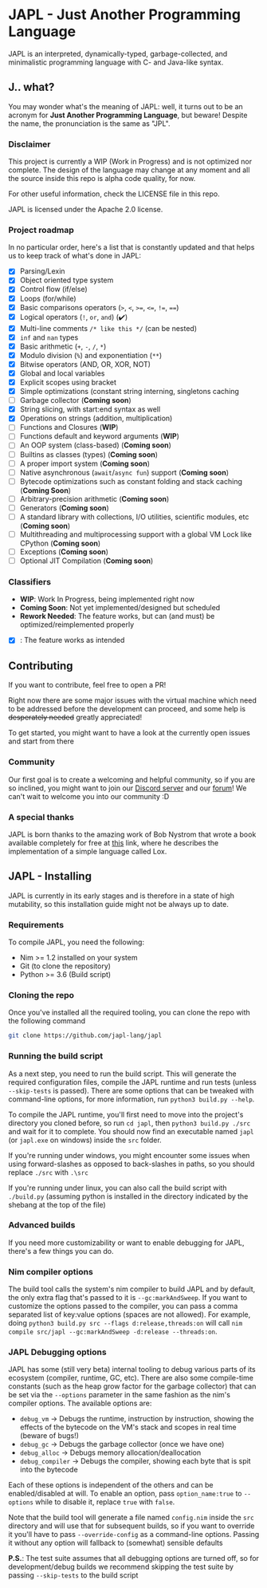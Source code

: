 # JAPL - Just Another Programming Language

JAPL is an interpreted, dynamically-typed, garbage-collected, and minimalistic programming language with C- and Java-like syntax.

## J.. what?

You may wonder what's the meaning of JAPL: well, it turns out to be an acronym for __Just Another Programming Language__, but beware! Despite the name, the pronunciation is the same as "JPL".

### Disclaimer

This project is currently a WIP (Work in Progress) and is not optimized nor complete.
The design of the language may change at any moment and all the source inside this repo is alpha code quality, for now.  

For other useful information, check the LICENSE file in this repo.  

JAPL is licensed under the Apache 2.0 license.

### Project roadmap

In no particular order, here's a list that is constantly updated and that helps us to keep track
of what's done in JAPL:

- [x] Parsing/Lexin
- [x] Object oriented type system
- [x] Control flow (if/else)
- [x] Loops (for/while)
- [x] Basic comparisons operators (`>`, `<`, `>=`, `<=`, `!=`, `==`)
- [x] Logical operators (`!`, `or`, `and`)  (:heavy_check_mark:)
- [x] Multi-line comments `/* like this */` (can be nested)
- [x] `inf` and `nan` types
- [x] Basic arithmetic (`+`, `-`, `/`, `*`)
- [x] Modulo division (`%`) and exponentiation (`**`)
- [x] Bitwise operators (AND, OR, XOR, NOT)
- [x] Global and local variables
- [x] Explicit scopes using bracket
- [x] Simple optimizations (constant string interning, singletons caching
- [ ] Garbage collector  (__Coming soon__)
- [x] String slicing, with start:end syntax as well
- [x] Operations on strings (addition, multiplication)
- [ ] Functions and Closures (__WIP__)
- [ ] Functions default and keyword arguments (__WIP__)
- [ ] An OOP system (class-based)  (__Coming soon__)
- [ ] Builtins as classes (types) (__Coming soon__)
- [ ] A proper import system (__Coming soon__)
- [ ] Native asynchronous (`await`/`async fun`) support (__Coming soon__)
- [ ] Bytecode optimizations such as constant folding and stack caching (__Coming Soon__)
- [ ] Arbitrary-precision arithmetic (__Coming soon__)
- [ ] Generators (__Coming soon__)
- [ ] A standard library with collections, I/O utilities, scientific modules, etc (__Coming soon__)
- [ ] Multithreading and multiprocessing support with a global VM Lock like CPython (__Coming soon__)
- [ ] Exceptions (__Coming soon__)
- [ ] Optional JIT Compilation (__Coming soon__)

### Classifiers

- __WIP__: Work In Progress, being implemented right now
- __Coming Soon__: Not yet implemented/designed but scheduled
- __Rework Needed__: The feature works, but can (and must) be optimized/reimplemented properly
- [x] : The feature works as intended

## Contributing

If you want to contribute, feel free to open a PR!

Right now there are some major issues with the virtual machine which need to be addressed before the development can proceed, and some help is ~~desperately needed~~ greatly appreciated!

To get started, you might want to have a look at the currently open issues and start from there

### Community

Our first goal is to create a welcoming and helpful community, so if you are so inclined, you might want to join our [Discord server](https://discord.gg/P8FYZvM) and our [forum](https://forum.japl-lang.com)! We can't wait to welcome you into our community :D

### A special thanks

JAPL is born thanks to the amazing work of Bob Nystrom that wrote a book available completely for free at [this](https://craftinginterpreters.com) link, where he describes the implementation of a simple language called Lox.

## JAPL - Installing

JAPL is currently in its early stages and is therefore in a state of high mutability, so this installation guide might
not be always up to date.

### Requirements

To compile JAPL, you need the following:

- Nim >= 1.2 installed on your system
- Git (to clone the repository)
- Python >= 3.6 (Build script)

### Cloning the repo

Once you've installed all the required tooling, you can clone the repo with the following command

```bash
git clone https://github.com/japl-lang/japl
```

### Running the build script

As a next step, you need to run the build script. This will generate the required configuration files, compile the JAPL runtime and run tests (unless `--skip-tests` is passed). There are some options that can be tweaked with command-line options, for more information, run `python3 build.py --help`.

To compile the JAPL runtime, you'll first need to move into the project's directory you cloned before, so run `cd japl`, then `python3 build.py ./src` and wait for it to complete. You should now find an executable named `japl` (or `japl.exe` on windows) inside the `src` folder.

If you're running under windows, you might encounter some issues when using forward-slashes as opposed to back-slashes in paths, so you should replace `./src` with `.\src`

If you're running under linux, you can also call the build script with `./build.py` (assuming python is installed in the directory indicated by the shebang at the top of the file)

### Advanced builds

If you need more customizability or want to enable debugging for JAPL, there's a few things you can do.

### Nim compiler options

The build tool calls the system's nim compiler to build JAPL and by default, the only extra flag that's passed to it is `--gc:markAndSweep`. If you want to customize the options passed to the compiler, you can pass a comma separated list of key:value options (spaces are not allowed). For example, doing `python3 build.py src --flags d:release,threads:on` will call `nim compile src/japl --gc:markAndSweep -d:release --threads:on`.

### JAPL Debugging options

JAPL has some (still very beta) internal tooling to debug various parts of its ecosystem (compiler, runtime, GC, etc).
There are also some compile-time constants (such as the heap grow factor for the garbage collector) that can be set via the `--options` parameter in the same fashion as the nim's compiler options. The available options are:

- `debug_vm` -> Debugs the runtime, instruction by instruction, showing the effects of the bytecode on the VM's stack and scopes in real time (beware of bugs!)
- `debug_gc` -> Debugs the garbage collector (once we have one)
- `debug_alloc` -> Debugs memory allocation/deallocation
- `debug_compiler` -> Debugs the compiler, showing each byte that is spit into the bytecode

Each of these options is independent of the others and can be enabled/disabled at will. To enable an option, pass `option_name:true` to `--options` while to disable it, replace `true` with `false`.

Note that the build tool will generate a file named `config.nim` inside the `src` directory and will use that for subsequent builds, so if you want to override it you'll have to pass `--override-config` as a command-line options. Passing it without any option will fallback to (somewhat) sensible defaults

**P.S.**: The test suite assumes that all debugging options are turned off, so for development/debug builds we recommend skipping the test suite by passing `--skip-tests` to the build script
